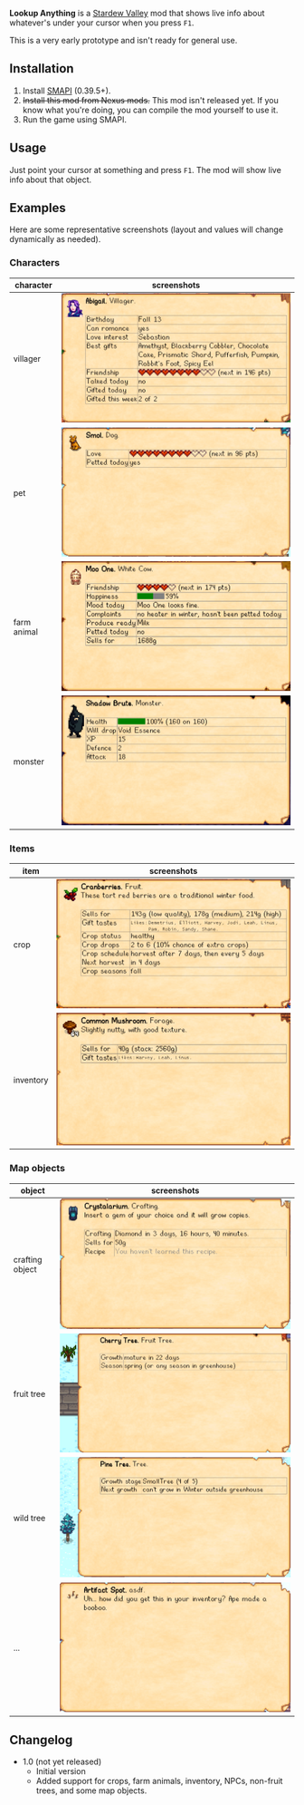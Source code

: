 **Lookup Anything** is a [Stardew Valley](http://stardewvalley.net/) mod that shows live info about
whatever's under your cursor when you press `F1`.

This is a very early prototype and isn't ready for general use.

## Installation
1. Install [SMAPI](https://github.com/ClxS/SMAPI) (0.39.5+).
2. <s>Install this mod from Nexus mods.</s> This mod isn't released yet. If you know what you're
   doing, you can compile the mod yourself to use it.
3. Run the game using SMAPI.

## Usage
Just point your cursor at something and press `F1`. The mod will show live info about that object.

## Examples
Here are some representative screenshots (layout and values will change dynamically as needed).

### Characters
| character   | screenshots |
| ----------- | ----------- |
| villager    | ![](screenshots/villager.png) |
| pet         | ![](screenshots/pet.png) |
| farm animal | ![](screenshots/farm-animal.png) |
| monster     | ![](screenshots/monster.png) |

### Items
| item        | screenshots |
| ----------- | ----------- |
| crop        | ![](screenshots/crop.png) |
| inventory   | ![](screenshots/item.png) |

### Map objects
| object          | screenshots |
| --------------- | ----------- |
| crafting object | ![](screenshots/crafting.png) |
| fruit tree      | ![](screenshots/fruit-tree.png) |
| wild tree       | ![](screenshots/wild-tree.png) |
| ...             | ![](screenshots/artifact-spot.png) |

## Changelog
* 1.0 (not yet released)
  * Initial version
  * Added support for crops, farm animals, inventory, NPCs, non-fruit trees, and some map objects.